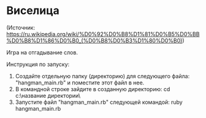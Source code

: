 # Виселица
(Источник: https://ru.wikipedia.org/wiki/%D0%92%D0%B8%D1%81%D0%B5%D0%BB%D0%B8%D1%86%D0%B0_(%D0%B8%D0%B3%D1%80%D0%B0))

Игра на отгадывание слов.

Инструкция по запуску:

1. Создайте отдельную папку (директорию) для следующего файла: "hangman_main.rb" и поместите этот файл в нее.
2. В командной строке зайдите в созданную директорию: cd c:\название директории\
3. Запустите файл "hangman_main.rb" следующей командой: ruby hangman_main.rb
